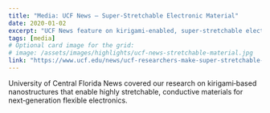```yaml
---
title: "Media: UCF News — Super‑Stretchable Electronic Material"
date: 2020-01-02
excerpt: "UCF News feature on kirigami‑enabled, super‑stretchable electronic material for flexible devices."
tags: [media]
# Optional card image for the grid:
# image: /assets/images/highlights/ucf-news-stretchable-material.jpg
link: "https://www.ucf.edu/news/ucf-researchers-make-super-stretchable-e-material-using-kirigami-nanotechnology/"
---
```


University of Central Florida News covered our research on kirigami‑based nanostructures that enable highly stretchable, conductive materials for next‑generation flexible electronics.
